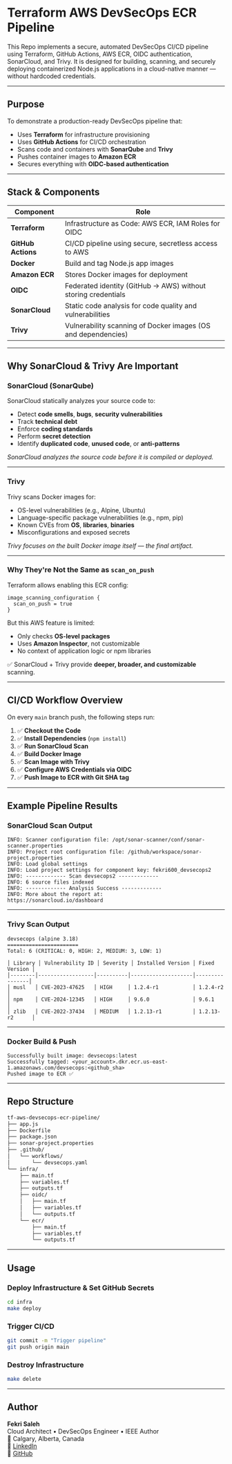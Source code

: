 
# Terraform AWS DevSecOps ECR Pipeline

This Repo implements a secure, automated DevSecOps CI/CD pipeline using Terraform, GitHub Actions, AWS ECR, OIDC authentication, SonarCloud, and Trivy. It is designed for building, scanning, and securely deploying containerized Node.js applications in a cloud-native manner — without hardcoded credentials.

---

## Purpose

To demonstrate a production-ready DevSecOps pipeline that:
- Uses **Terraform** for infrastructure provisioning
- Uses **GitHub Actions** for CI/CD orchestration
- Scans code and containers with **SonarQube** and **Trivy**
- Pushes container images to **Amazon ECR**
- Secures everything with **OIDC-based authentication**

---

## Stack & Components

| Component     | Role                                                                 |
|---------------|----------------------------------------------------------------------|
| **Terraform** | Infrastructure as Code: AWS ECR, IAM Roles for OIDC                  |
| **GitHub Actions** | CI/CD pipeline using secure, secretless access to AWS           |
| **Docker**    | Build and tag Node.js app images                                      |
| **Amazon ECR**| Stores Docker images for deployment                                   |
| **OIDC**      | Federated identity (GitHub → AWS) without storing credentials         |
| **SonarCloud**| Static code analysis for code quality and vulnerabilities            |
| **Trivy**     | Vulnerability scanning of Docker images (OS and dependencies)         |

---

## Why SonarCloud & Trivy Are Important

### SonarCloud (SonarQube)
SonarCloud statically analyzes your source code to:
- Detect **code smells**, **bugs**, **security vulnerabilities**
- Track **technical debt**
- Enforce **coding standards**
- Perform **secret detection**
- Identify **duplicated code**, **unused code**, or **anti-patterns**

_SonarCloud analyzes the source code before it is compiled or deployed._

---

### Trivy
Trivy scans Docker images for:
- OS-level vulnerabilities (e.g., Alpine, Ubuntu)
- Language-specific package vulnerabilities (e.g., npm, pip)
- Known CVEs from **OS**, **libraries**, **binaries**
- Misconfigurations and exposed secrets

_Trivy focuses on the built Docker image itself — the final artifact._

---

### Why They're Not the Same as `scan_on_push`
Terraform allows enabling this ECR config:
```hcl
image_scanning_configuration {
  scan_on_push = true
}
```
But this AWS feature is limited:
- Only checks **OS-level packages**
- Uses **Amazon Inspector**, not customizable
- No context of application logic or npm libraries

✅ SonarCloud + Trivy provide **deeper, broader, and customizable** scanning.

---

## CI/CD Workflow Overview

On every `main` branch push, the following steps run:

1. ✅ **Checkout the Code**
2. ✅ **Install Dependencies** (`npm install`)
3. ✅ **Run SonarCloud Scan**
4. ✅ **Build Docker Image**
5. ✅ **Scan Image with Trivy**
6. ✅ **Configure AWS Credentials via OIDC**
7. ✅ **Push Image to ECR with Git SHA tag**

---

## Example Pipeline Results

### SonarCloud Scan Output

```log
INFO: Scanner configuration file: /opt/sonar-scanner/conf/sonar-scanner.properties
INFO: Project root configuration file: /github/workspace/sonar-project.properties
INFO: Load global settings
INFO: Load project settings for component key: fekri600_devsecops2
INFO: ------------- Scan devsecops2 -------------
INFO: 6 source files indexed
INFO: ------------- Analysis Success -------------
INFO: More about the report at:
https://sonarcloud.io/dashboard
```

---

### Trivy Scan Output

```log
devsecops (alpine 3.18)
=======================
Total: 6 (CRITICAL: 0, HIGH: 2, MEDIUM: 3, LOW: 1)

│ Library │ Vulnerability ID │ Severity │ Installed Version │ Fixed Version │
│--------│------------------│----------│--------------------│----------------│
│ musl   │ CVE-2023-47625   │ HIGH     │ 1.2.4-r1           │ 1.2.4-r2       │
│ npm    │ CVE-2024-12345   │ HIGH     │ 9.6.0              │ 9.6.1          │
│ zlib   │ CVE-2022-37434   │ MEDIUM   │ 1.2.13-r1          │ 1.2.13-r2      │
```

---

### Docker Build & Push

```log
Successfully built image: devsecops:latest
Successfully tagged: <your_account>.dkr.ecr.us-east-1.amazonaws.com/devsecops:<github_sha>
Pushed image to ECR ✅
```

---

## Repo Structure

```bash
tf-aws-devsecops-ecr-pipeline/
├── app.js
├── Dockerfile
├── package.json
├── sonar-project.properties
├── .github/
│   └── workflows/
│       └── devsecops.yaml
└── infra/
    ├── main.tf
    ├── variables.tf
    ├── outputs.tf
    ├── oidc/
    │   ├── main.tf
    │   ├── variables.tf
    │   └── outputs.tf
    └── ecr/
        ├── main.tf
        ├── variables.tf
        └── outputs.tf
```

---

## Usage

### Deploy Infrastructure & Set GitHub Secrets
```bash
cd infra
make deploy
```

### Trigger CI/CD
```bash
git commit -m "Trigger pipeline"
git push origin main
```

### Destroy Infrastructure
```bash
make delete
```

---

## Author

**Fekri Saleh**  
Cloud Architect • DevSecOps Engineer • IEEE Author  
📍 Calgary, Alberta, Canada  
🔗 [LinkedIn](https://www.linkedin.com/in/fekri600)  
🔗 [GitHub](https://github.com/fekri600)
